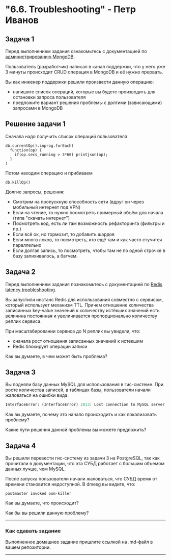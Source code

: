 <h1>"6.6. Troubleshooting" - Петр Иванов</h1>

## Задача 1

Перед выполнением задания ознакомьтесь с документацией по [администрированию MongoDB](https://docs.mongodb.com/manual/administration/).

Пользователь (разработчик) написал в канал поддержки, что у него уже 3 минуты происходит CRUD операция в MongoDB и её 
нужно прервать. 

Вы как инженер поддержки решили произвести данную операцию:
- напишите список операций, которые вы будете производить для остановки запроса пользователя
- предложите вариант решения проблемы с долгими (зависающими) запросами в MongoDB

## Решение задачи 1

Сначала надо получить список операций пользователя
~~~
db.currentOp().inprog.forEach(
  function(op) {
    if(op.secs_running > 3*60) printjson(op);
  }
)
~~~

Потом находим операцию и прибиваем
~~~
db.killOp()
~~~

Долгие запросы, решения:
- Смотрим на пропускную способность сети (вдруг он через мобильный интернет под VPN)
- Если на чтение, то нужно посмотреть примерный объём для начала (типа "скачать интернет")
- Посмотреть код, есть ли там возможность рефакторинга (фильтры и пр.)
- Если всё ок, но тормозит, то добавить шардов
- Если много локов, то посмотреть, кто ещё там и как часто стучится параллельно
- Если долгая запись, то посмотреть, чтобы там не по одной строчке в базу запихивалось, а батчем. 





## Задача 2

Перед выполнением задания познакомьтесь с документацией по [Redis latency troobleshooting](https://redis.io/topics/latency).

Вы запустили инстанс Redis для использования совместно с сервисом, который использует механизм TTL. 
Причем отношение количества записанных key-value значений к количеству истёкших значений есть величина постоянная и
увеличивается пропорционально количеству реплик сервиса. 

При масштабировании сервиса до N реплик вы увидели, что:
- сначала рост отношения записанных значений к истекшим
- Redis блокирует операции записи

Как вы думаете, в чем может быть проблема?
 
## Задача 3

Вы подняли базу данных MySQL для использования в гис-системе. При росте количества записей, в таблицах базы,
пользователи начали жаловаться на ошибки вида:
```python
InterfaceError: (InterfaceError) 2013: Lost connection to MySQL server during query u'SELECT..... '
```

Как вы думаете, почему это начало происходить и как локализовать проблему?

Какие пути решения данной проблемы вы можете предложить?

## Задача 4


Вы решили перевести гис-систему из задачи 3 на PostgreSQL, так как прочитали в документации, что эта СУБД работает с 
большим объемом данных лучше, чем MySQL.

После запуска пользователи начали жаловаться, что СУБД время от времени становится недоступной. В dmesg вы видите, что:

`postmaster invoked oom-killer`

Как вы думаете, что происходит?

Как бы вы решили данную проблему?

---

### Как cдавать задание

Выполненное домашнее задание пришлите ссылкой на .md-файл в вашем репозитории.

---